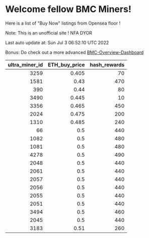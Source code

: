 # Welcome fellow BMC Miners!
Here is a list of "Buy Now" listings from Opensea floor !

Note: This is an unofficial site ! NFA DYOR

Last auto update at: Sun Jul  3 06:52:10 UTC 2022

Bonus: Do check out a more advanced [BMC-Overview-Dashboard](https://dune.com/defifunk/BMC-Overview-Dashboard)


|   ultra_miner_id |   ETH_buy_price |   hash_rewards |
|-----------------:|----------------:|---------------:|
|             3259 |           0.405 |             70 |
|             1581 |           0.43  |            470 |
|              390 |           0.44  |             80 |
|             3490 |           0.445 |             10 |
|             3356 |           0.465 |            450 |
|             2024 |           0.475 |            200 |
|             1310 |           0.485 |            240 |
|               66 |           0.5   |            440 |
|             1082 |           0.5   |            480 |
|             1081 |           0.5   |            480 |
|             4278 |           0.5   |            490 |
|             2048 |           0.5   |            440 |
|             2061 |           0.5   |            440 |
|             2057 |           0.5   |            440 |
|             2056 |           0.5   |            440 |
|             2055 |           0.5   |            440 |
|             2051 |           0.5   |            440 |
|             3494 |           0.5   |            460 |
|             2045 |           0.5   |            440 |
|             3183 |           0.51  |            260 |